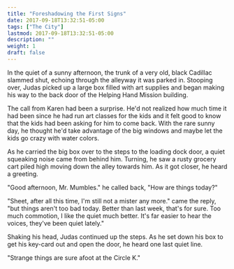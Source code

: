 ```yaml
---
title: "Foreshadowing the First Signs"
date: 2017-09-18T13:32:51-05:00
tags: ["The City"]
lastmod: 2017-09-18T13:32:51-05:00
description: ""
weight: 1
draft: false
---
```

In the quiet of a sunny afternoon, the trunk of a very old, black
Cadillac slammed shut, echoing through the alleyway it was parked in.
Stooping over, Judas picked up a large box filled with art supplies
and began making his way to the back door of the Helping Hand Mission
building.

The call from Karen had been a surprise. He'd not realized how much
time it had been since he had run art classes for the kids and it felt
good to know that the kids had been asking for him to come back. With
the rare sunny day, he thought he'd take advantage of the big windows
and maybe let the kids go crazy with water colors.

As he carried the big box over to the steps to the loading dock door,
a quiet squeaking noise came from behind him. Turning, he saw a rusty
grocery cart piled high moving down the alley towards him. As it got
closer, he heard a greeting.

"Good afternoon, Mr. Mumbles." he called back, "How are things today?"

"Sheet, after all this time, I'm still not a mister any more." came
the reply, "but things aren't too bad today. Better than last week,
that's for sure. Too much commotion, I like the quiet much better.
It's far easier to hear the voices, they've been quiet lately."

Shaking his head, Judas continued up the steps. As he set down his box
to get his key-card out and open the door, he heard one last quiet
line.

"Strange things are sure afoot at the Circle K."

